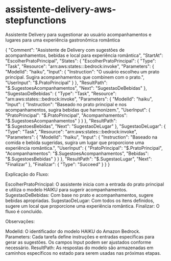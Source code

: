 # assistente-delivery-aws-stepfunctions

Assistente Delivery para sugestionar ao usuário acompanhamentos e lugares para uma experiência gastronômica romântica

{
  "Comment": "Assistente de Delivery com sugestões de acompanhamentos, bebidas e local para experiência romântica",
  "StartAt": "EscolherPratoPrincipal",
  "States": {
    "EscolherPratoPrincipal": {
      "Type": "Task",
      "Resource": "arn:aws:states:::bedrock:invoke",
      "Parameters": {
        "ModelId": "haiku",
        "Input": {
          "Instruction": "O usuário escolheu um prato principal. Sugira acompanhamentos que combinem com o prato.",
          "UserInput": "$.PratoPrincipal"
        }
      },
      "ResultPath": "$.SugestoesAcompanhamentos",
      "Next": "SugestaoDeBebidas"
    },
    "SugestaoDeBebidas": {
      "Type": "Task",
      "Resource": "arn:aws:states:::bedrock:invoke",
      "Parameters": {
        "ModelId": "haiku",
        "Input": {
          "Instruction": "Baseado no prato principal e nos acompanhamentos, sugira bebidas que harmonizem.",
          "UserInput": {
            "PratoPrincipal": "$.PratoPrincipal",
            "Acompanhamentos": "$.SugestoesAcompanhamentos"
          }
        }
      },
      "ResultPath": "$.SugestoesBebidas",
      "Next": "SugestaoDeLugar"
    },
    "SugestaoDeLugar": {
      "Type": "Task",
      "Resource": "arn:aws:states:::bedrock:invoke",
      "Parameters": {
        "ModelId": "haiku",
        "Input": {
          "Instruction": "Baseado na comida e bebida sugeridas, sugira um lugar que proporcione uma experiência romântica.",
          "UserInput": {
            "PratoPrincipal": "$.PratoPrincipal",
            "Acompanhamentos": "$.SugestoesAcompanhamentos",
            "Bebidas": "$.SugestoesBebidas"
          }
        }
      },
      "ResultPath": "$.SugestaoLugar",
      "Next": "Finalizar"
    },
    "Finalizar": {
      "Type": "Succeed"
    }
  }
}


Explicação do Fluxo:

EscolherPratoPrincipal: O assistente inicia com a entrada do prato principal e utiliza o modelo HAIKU para sugerir acompanhamentos.
SugestaoDeBebidas: Com base no prato e acompanhamentos, sugere bebidas apropriadas.
SugestaoDeLugar: Com todos os itens definidos, sugere um local que proporcione uma experiência romântica.
Finalizar: O fluxo é concluído.

Observações:

ModelId: O identificador do modelo HAIKU do Amazon Bedrock.
Parameters: Cada tarefa define instruções e entradas específicas para gerar as sugestões. Os campos Input podem ser ajustados conforme necessário.
ResultPath: As respostas do modelo são armazenadas em caminhos específicos no estado para serem usadas nas próximas etapas.
